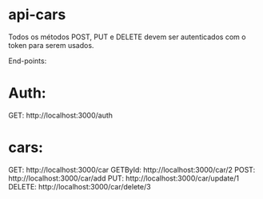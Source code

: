 # api-cars

Todos os métodos POST, PUT e DELETE devem ser autenticados com o token para serem usados.

End-points:

# Auth:

GET: http://localhost:3000/auth

# cars:

GET: http://localhost:3000/car
GETById: http://localhost:3000/car/2
POST: http://localhost:3000/car/add
PUT: http://localhost:3000/car/update/1
DELETE: http://localhost:3000/car/delete/3
